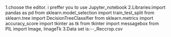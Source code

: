 1.choose the editor. i preffer you to use Jupyter_notebook
2.Libraries:import pandas as pd
            from sklearn.model_selection import train_test_split
            from sklearn.tree import DecisionTreeClassifier
            from sklearn.metrics import accuracy_score
            import tkinter as tk
            from tkinter import messagebox
            from PIL import Image, ImageTk
3.Data set is:--_Reccrop.csv
